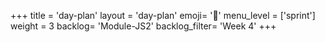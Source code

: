 +++
title = 'day-plan'
layout = 'day-plan'
emoji= '📝'
menu_level = ['sprint']
weight = 3
backlog= 'Module-JS2'
backlog_filter= 'Week 4'
+++



